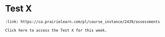 # Test X

```{card} Test X
:link: https://ca.prairielearn.com/pl/course_instance/2439/assessments

Click here to access the Test X for this week.
```